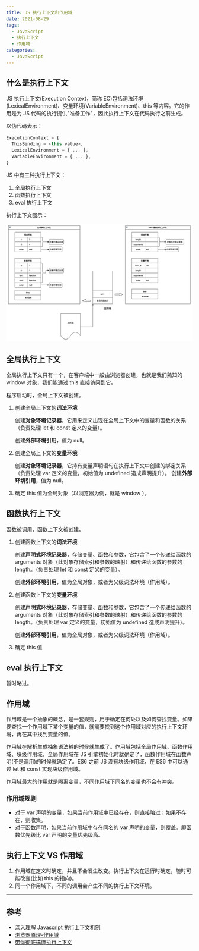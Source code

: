 ```yaml
---
title: JS 执行上下文和作用域
date: 2021-08-29
tags:
  - JavaScript
  - 执行上下文
  - 作用域
categories:
  - JavaScript
---
```


## 什么是执行上下文

JS 执行上下文(Execution Context，简称 EC)包括词法环境(LexicalEnvironment)、变量环境(VariableEnvironment)、this 等内容。它的作用是为 JS 代码的执行提供"准备工作"，因此执行上下文在代码执行之前生成。

以伪代码表示：

```js
ExecutionContext = {
  ThisBinding = <this value>,
  LexicalEnvironment = { ... },
  VariableEnvironment = { ... },
}
```

JS 中有三种执行上下文：

1. 全局执行上下文
2. 函数执行上下文
3. eval 执行上下文

执行上下文图示：

![EC](./images/EC_01.png)

## 全局执行上下文

全局执行上下文只有一个，在客户端中一般由浏览器创建，也就是我们熟知的 window 对象，我们能通过 this 直接访问到它。

程序启动时，全局上下文被创建。

1. 创建全局上下文的**词法环境**

   创建**对象环境记录器**，它用来定义出现在全局上下文中的变量和函数的关系（负责处理 let 和 const 定义的变量）。

   创建**外部环境引用**，值为 null。

2. 创建全局上下文的**变量环境**

   创建**对象环境记录器**，它持有变量声明语句在执行上下文中创建的绑定关系（负责处理 var 定义的变量，初始值为 undefined 造成声明提升）。
   创建**外部环境引用**，值为 null。

3. 确定 this 值为全局对象（以浏览器为例，就是 window ）。

## 函数执行上下文

函数被调用，函数上下文被创建。

1. 创建函数上下文的**词法环境**

   创建**声明式环境记录器**，存储变量、函数和参数，它包含了一个传递给函数的 arguments 对象（此对象存储索引和参数的映射）和传递给函数的参数的 length。（负责处理 let 和 const 定义的变量）。

   创建**外部环境引用**，值为全局对象，或者为父级词法环境（作用域）。

2. 创建函数上下文的**变量环境**

   创建**声明式环境记录器**，存储变量、函数和参数，它包含了一个传递给函数的 arguments 对象（此对象存储索引和参数的映射）和传递给函数的参数的 length。（负责处理 var 定义的变量，初始值为 undefined 造成声明提升）。

   创建**外部环境引用**，值为全局对象，或者为父级词法环境（作用域）。

3. 确定 this 值

## eval 执行上下文

暂时略过。

## 作用域

作用域是一个抽象的概念，是一套规则，用于确定在何处以及如何查找变量。如果要查找一个作用域下某个变量的值，就需要找到这个作用域对应的执行上下文环境，再在其中找到变量的值。

作用域在解析生成抽象语法树的时候就生成了。作用域包括全局作用域、函数作用域、块级作用域，全局作用域在 JS 引擎初始化时就确定了，函数作用域在函数声明(不是调用)的时候就确定了。ES6 之前 JS 没有块级作用域，在 ES6 中可以通过 let 和 const 实现块级作用域。

作用域最大的作用就是隔离变量，不同作用域下同名的变量也不会有冲突。

### 作用域规则

- 对于 var 声明的变量，如果当前作用域中已经存在，则直接略过；如果不存在，则收集。
- 对于函数声明，如果当前作用域中存在同名的 var 声明的变量，则覆盖。即函数优先级比 var 声明的变量优先级高。

## 执行上下文 VS 作用域

1. 作用域在定义时确定，并且不会发生改变。执行上下文在运行时确定，随时可能改变(比如 this 的指向)。
2. 同一个作用域下，不同的调用会产生不同的执行上下文环境。

---

## 参考

- [深入理解 Javascript 执行上下文机制](https://mp.weixin.qq.com/s/p3nanKr0Mg5icuRJ830ZUw)
- [浏览器原理-作用域](https://mp.weixin.qq.com/s/-9yCdwtz9s03FlUWPa0Y5g)
- [带你彻底搞懂执行上下文](https://mp.weixin.qq.com/s/Itu-iMzDjitvg2X5UyZGAA)
